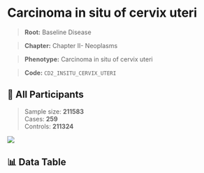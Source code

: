# Carcinoma in situ of cervix uteri

> **Root:** Baseline Disease  

> **Chapter:** Chapter II- Neoplasms  

> **Phenotype:** Carcinoma in situ of cervix uteri  

> **Code:** `CD2_INSITU_CERVIX_UTERI`

## 🧪 All Participants  
> Sample size: **211583**  
> Cases: **259**  
> Controls: **211324**
<img src="/Sensitive/Figures/ALL/Baseline/CD2_INSITU_CERVIX_UTERI.png"/>

## 📊 Data Table
<CsvTableMRF src="/Sensitive/Data/ALL/Baseline/LG_CD2_INSITU_CERVIX_UTERI.csv"/>

